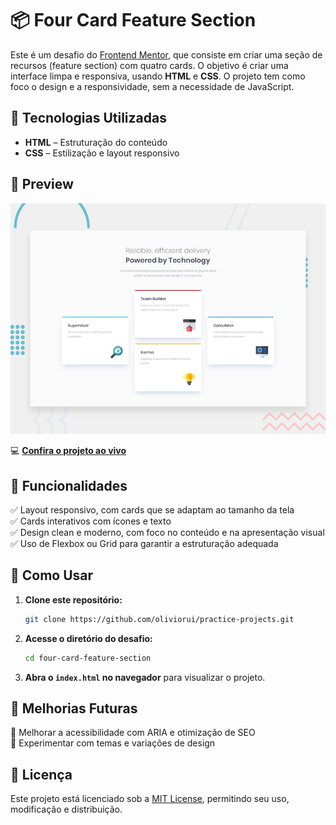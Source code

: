 # 📦 Four Card Feature Section  

Este é um desafio do [Frontend Mentor](https://www.frontendmentor.io/), que consiste em criar uma seção de recursos (feature section) com quatro cards. O objetivo é criar uma interface limpa e responsiva, usando **HTML** e **CSS**. O projeto tem como foco o design e a responsividade, sem a necessidade de JavaScript.

## 🚀 Tecnologias Utilizadas  

- **HTML** – Estruturação do conteúdo  
- **CSS** – Estilização e layout responsivo  

## 📸 Preview  

![Four Card Feature Section Preview](./design/desktop-preview.jpg)  

💻 **[Confira o projeto ao vivo](https://oliviorui.github.io/practice-projects/html-css/four-card-feature-section/index.html)**

## 📌 Funcionalidades  

✅ Layout responsivo, com cards que se adaptam ao tamanho da tela  
✅ Cards interativos com ícones e texto  
✅ Design clean e moderno, com foco no conteúdo e na apresentação visual  
✅ Uso de Flexbox ou Grid para garantir a estruturação adequada  

## 📂 Como Usar  

1. **Clone este repositório:**  
   ```bash
   git clone https://github.com/oliviorui/practice-projects.git
   ```  
2. **Acesse o diretório do desafio:**  
   ```bash
   cd four-card-feature-section
   ```  
3. **Abra o `index.html` no navegador** para visualizar o projeto.  

## 🔧 Melhorias Futuras  
 
🚀 Melhorar a acessibilidade com ARIA e otimização de SEO  
🚀 Experimentar com temas e variações de design  

## 📜 Licença  

Este projeto está licenciado sob a [MIT License](LICENSE), permitindo seu uso, modificação e distribuição.  